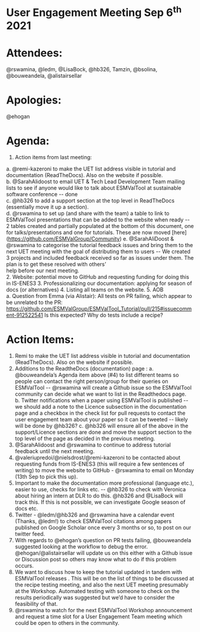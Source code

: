 # User Engagement Meeting Sep 6<sup>th</sup> 2021 

# Attendees: 
@rswamina, @ledm, @LisaBock, @hb326, Tamzin, @bsolina, @bouweandela, @alistairsellar

# Apologies: 
@ehogan

# Agenda:
1. Action items from last meeting:

  a. @remi-kazeroni to make the UET list address visible in tutorial and documentation (ReadTheDocs). Also on the website if possible.  
  b. @SarahAlidoost to email UET & Tech Lead Development Team mailing lists to see if anyone would like to talk about ESMValTool at sustainable 
      software conference -- done  
  c. @hb326 to add a support section at the top level in ReadTheDocs (essentially move it up a section).  
  d. @rswamina to set up (and share with the team) a table to link to ESMValTool presentations that can be added to the website when ready --  
     2  tables created and partially populated at the bottom of this document, one for talks/presentations and one for tutorials. These are now moved [here] 
     (https://github.com/ESMValGroup/Community)
  e. @SarahAliDoost & @rswamina to categorise the tutorial feedback issues and bring them to the next UET meeting with the goal of distributing them to 
     users -- We created 3 projects and included feedback received so far as issues under them. The plan is to get these resolved with others’  
     help before our next meeting.  
2. Website: potential move to GitHub and requesting funding for doing this in IS-ENES3
3. Professionalizing our documentation: applying for season of docs (or alternatives)
4. Listing all teams on the website.
5. AOB  
a. Question from Emma (via Alistair): All tests on PR failing, which appear to be unrelated to the PR: https://github.com/ESMValGroup/ESMValTool_Tutorial/pull/215#issuecomment-912522541 Is this expected? Why do tests include a recipe?

# Action Items:
1. Remi to make the UET list address visible in tutorial and documentation (ReadTheDocs). Also on the website if possible.  
2. Additions to the ReadtheDocs (documentation) page :
  a. @bouweandela’s Agenda item above (#4) to list different teams so people can contact the right person/group for their queries on 
    ESMValTool -- @rswamina will create a Github issue so the ESMValTool community can decide what we want to list in the Readthedocs page.  
  b. Twitter notifications when a paper using ESMValTool is published -- we should add a note to the Licence subsection in the documentation 
     page and a checkbox in the check list for pull requests to contact the user engagement team about your paper so it can be tweeted -- likely will be 
     done by @hb326?
  c. @hb326 will ensure all of the above in the support/Licence sections are done  and move the support section to the top level of the 
     page as decided in the previous meeting.
3. @SarahAlidoost and @rswamina to continue to address tutorial feedback until the next meeting.
4. @valeriupredoi/@nielsdrost/@remi-kazeroni to be contacted about requesting funds from IS-ENES3 (this will require a few sentences of writing) 
   to move the website to GitHub - @rswamina to email on Monday (13th Sep to pick this up).
5. Important to make the documentation more professional (language etc.), easier to use, checks for links etc.  -- @hb326 to check with Veronica about 
   hiring an intern at DLR to do this. @hb326 and @LisaBock will track this. If this is not possible, we can investigate Google season of docs etc.
6. Twitter - @ledm/@hb326 and @rswamina have a calendar event (Thanks, @ledm!) to check ESMValTool citations among papers published on Google Scholar 
   once every 3 months or so, to post on our twitter feed.
7. With regards to @ehogan’s question on PR tests failing, @bouweandela suggested looking at the workflow to debug the error. @ehogan/@alistairsellar 
   will update us on this either with a Github issue or Discussion post so others may know what to do if this problem occurs.
8. We want to discuss how to keep the tutorial updated in tandem with ESMValTool releases . This will be on the list of things to be discussed at the 
   recipe testing meeting, and also the next UET meeting presumably at the Workshop. Automated testing with someone to check on the results 
   periodically was suggested but we’d have to consider the feasibility of that.
9. @rswamina to watch for the next ESMValTool Workshop announcement and request a time slot for a User Engagement Team meeting which could be 
   open to others in the community.


